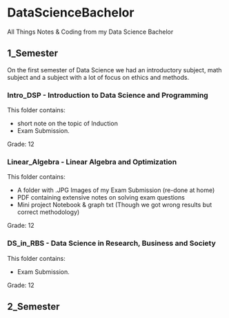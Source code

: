 # DataScienceBachelor
All Things Notes &amp; Coding from my Data Science Bachelor

## 1_Semester
On the first semester of Data Science we had an introductory subject, math subject and a subject with a lot of focus on ethics and methods.

### Intro_DSP - Introduction to Data Science and Programming
This folder contains:
- short note on the topic of Induction
- Exam Submission.

Grade: 12

### Linear_Algebra - Linear Algebra and Optimization
This folder contains:
- A folder with .JPG Images of my Exam Submission (re-done at home)
- PDF containing extensive notes on solving exam questions
- Mini project Notebook & graph txt (Though we got wrong results but correct methodology)

Grade: 12

### DS_in_RBS - Data Science in Research, Business and Society
This folder contains:
- Exam Submission.

Grade: 12

## 2_Semester
